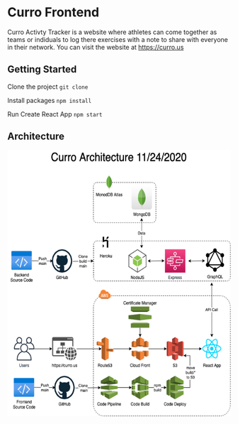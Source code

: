 # Curro Frontend
Curro Activty Tracker is a website where athletes can come together as teams or indiduals to log there exercises with a note to share with everyone in their network. You can visit the website at https://curro.us

## Getting Started
Clone the project
`git clone`

Install packages
`npm install`

Run Create React App
`npm start`

## Architecture
<p>
  <img align="center" src="diagrams/architecture.png" height="600">
</p>
<br>
